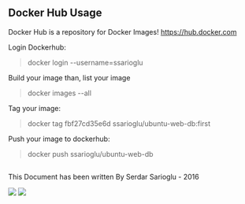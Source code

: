 ## Docker Hub Usage

Docker Hub is a repository for Docker Images! https://hub.docker.com

Login Dockerhub:

>docker login --username=ssarioglu

Build your image than, list your image

>docker images --all

Tag your image:

>docker tag fbf27cd35e6d ssarioglu/ubuntu-web-db:first

Push your image to dockerhub:

>docker push ssarioglu/ubuntu-web-db

## 

This Document has been written By Serdar Sarioglu - 2016

<a href="https://mysystem.org" title="Mysystem.org"><img src="https://img.shields.io/website-up-down-green-red/http/shields.io.svg?label=Visit%20mysystem.org"></a>
<a href="https://www.paypal.me/ssarioglu" title="Support project"><img src="https://img.shields.io/badge/Donate%20me-paypal-brightgreen.svg"></a>
